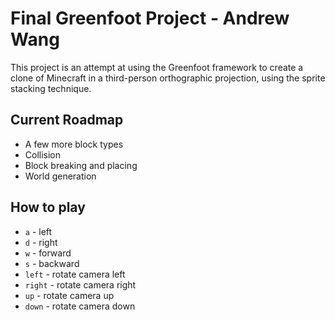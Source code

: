 # Final Greenfoot Project - Andrew Wang

This project is an attempt at using the Greenfoot framework to create a clone of Minecraft in a third-person orthographic projection, using the sprite stacking technique. 

## Current Roadmap

- A few more block types
- Collision
- Block breaking and placing
- World generation

## How to play

- `a` - left
- `d` - right
- `w` - forward
- `s` - backward
- `left` - rotate camera left
- `right` - rotate camera right
- `up` - rotate camera up
- `down` - rotate camera down
